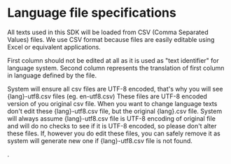 # Language file specifications

All texts used in this SDK will be loaded from CSV (Comma Separated Values) files. We use CSV format because files are easily editable using Excel or equivalent applications.

First column should not be edited at all as it is used as "text identifier" for language system. Second column represents the translation of first column in language defined by the file.

System will ensure all csv files are UTF-8 encoded, that's why you will see {lang}-utf8.csv files (eg. en-utf8.csv) These files are UTF-8 encoded version of you original csv file. 
When you want to change language texts don't edit these {lang}-utf8.csv file, but the original {lang}.csv file. System will always assume {lang}-utf8.csv file is UTF-8 encoding of original file
  and will do no checks to see if it is UTF-8 encoded, so please don't alter these files. If, however you do edit these files, you can safely remove it as system will generate new one
  if {lang}-utf8.csv file is not found.

.